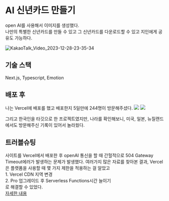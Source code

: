 # AI 신년카드 만들기

open AI를 사용해서 이미지를 생성했다.</br>
나만의 특별한 신년카드를 만들 수 있고
그 신년카드를 다운로드할 수 있고 지인에게 공유도 가능하다.
</br>

![KakaoTalk_Video_2023-12-28-23-35-34](https://github.com/uuuuooii/new-year-card/assets/97392254/a7a2084b-4927-408c-85d1-ae5476c44d75)

## 기술 스택

Next.js, Typescript, Emotion

## 배포 후

나는 Vercel에 배포를 했고 배포한지 5일만에 244명이 방문해주셨다.
![](https://velog.velcdn.com/images/uuuuooii/post/95938b47-a1ab-4bce-a525-fcf66d64d345/image.png)
![](https://velog.velcdn.com/images/uuuuooii/post/a34bef9b-5c7c-43c0-b6bc-be181e86aa6b/image.png)

그리고 한국인을 타깃으로 한 프로젝트였지만, 나라를 확인해보니, 미국, 일본, 뉴질랜드에서도 방문해주신 기록이 있어서 놀라웠다.

## 트러블슈팅

사이트를 Vercel에서 배포한 후 openAI 통신을 할 때 간헐적으로 504 Gateway Timeout에러가 발생하는 문제가 발생했다.
여러가지 많은 자료를 찾아본 결과, Vercel은 플랫폼을 사용할 때 몇 가지 제한을 적용하는 걸 알았고</br> 1. Vercel CDN 지역 변경</br> 2. Pro 업그레이드 후 Serverless Functions시간 늘이기
</br> 로 해결할 수 있었다.
</br>
[자세한 내용](https://velog.io/@uuuuooii/Next.js-Vercel-504-GATEWAYTIMEOUT-%EC%97%90%EB%9F%AC%ED%95%B4%EA%B2%B0)

